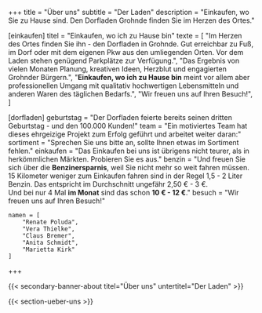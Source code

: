 +++
title       = "Über uns"
subtitle    = "Der Laden"
description = "Einkaufen, wo Sie zu Hause sind. Den Dorfladen Grohnde finden Sie im Herzen des Ortes."

[einkaufen]
    titel = "Einkaufen, wo ich zu Hause bin"
    texte = [
        "Im Herzen des Ortes finden Sie ihn - den Dorfladen in Grohnde. Gut erreichbar zu Fuß, im Dorf oder mit dem eigenen Pkw aus den umliegenden Orten. Vor dem Laden stehen genügend Parkplätze zur Verfügung.",
        "Das Ergebnis von vielen Monaten Planung, kreativen Ideen, Herzblut und engagierten Grohnder Bürgern.",
        "<strong>Einkaufen, wo ich zu Hause bin</strong> meint vor allem aber professionellen Umgang mit qualitativ hochwertigen Lebensmitteln und anderen Waren des täglichen Bedarfs.",
        "Wir freuen uns auf Ihren Besuch!",
    ]


[dorfladen]
    geburtstag = "Der Dorfladen feierte bereits seinen dritten Geburtstag - und den 100.000 Kunden!"
    team       = "Ein motiviertes Team hat dieses ehrgeizige Projekt zum Erfolg geführt und arbeitet weiter daran:"
    sortiment  = "Sprechen Sie uns bitte an, sollte Ihnen etwas im Sortiment fehlen."
    einkaufen  = "Das Einkaufen bei uns ist übrigens nicht teurer, als in herkömmlichen Märkten. Probieren Sie es aus."
    benzin     = "Und freuen Sie sich über die <strong>Benzinersparnis</strong>, weil Sie nicht mehr so weit fahren müssen. 15 Kilometer weniger zum Einkaufen fahren sind in der Regel 1,5 - 2 Liter Benzin. Das entspricht im Durchschnitt ungefähr 2,50 € - 3 €.<br>Und bei nur 4 Mal <strong>im Monat</strong> sind das schon <strong>10 € - 12 €</strong>."
    besuch     = "Wir freuen uns auf Ihren Besuch!"

    namen = [
        "Renate Poluda",
        "Vera Thielke",
        "Claus Bremer",
        "Anita Schmidt",
        "Marietta Kirk"
    ]
+++

{{< secondary-banner-about titel="Über uns" untertitel="Der Laden" >}}

{{< section-ueber-uns >}}
